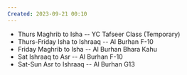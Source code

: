 ```yaml
---
Created: 2023-09-21 00:10
---
```

- Thurs Maghrib to Isha -- YC Tafseer Class (Temporary)
- Thurs-Friday Isha to Ishraaq -- Al Burhan F-10
- Friday Maghrib to Isha -- Al Burhan Bhara Kahu
- Sat Ishraaq to Asr -- Al Burhan F-10
- Sat-Sun Asr to Ishraaq -- Al Burhan G13
